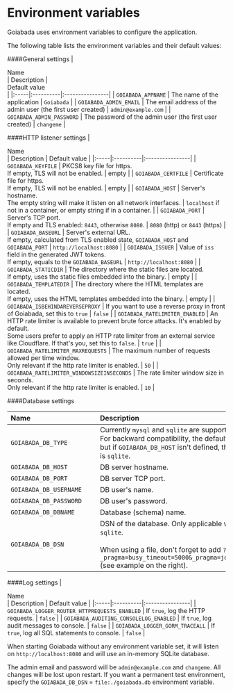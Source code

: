 # Environment variables

Goiabada uses environment variables to configure the application. 

The following table lists the environment variables and their default values:

####General settings
| <div style="width:190px">Name</div> | Description | <div style="width:150px">Default value</div> |
|:-----|:----------|:----------------|
| `GOIABADA_APPNAME` | The name of the application | `Goiabada` |
| `GOIABADA_ADMIN_EMAIL` | The email address of the admin user (the first user created) | `admin@example.com` |
| `GOIABADA_ADMIN_PASSWORD` | The password of the admin user (the first user created) | `changeme` |

####HTTP listener settings
| <div style="width:300px">Name</div> | Description | Default value |
|:-----|:----------|:----------------|
| `GOIABADA_KEYFILE` | PKCS8 key file for https.<br/>If empty, TLS will not be enabled. | empty |
| `GOIABADA_CERTFILE` | Certificate file for https.<br/>If empty, TLS will not be enabled. | empty |
| `GOIABADA_HOST` | Server's hostname.<br/> The empty string will make it listen on all network interfaces. | `localhost` if not in a container, or empty string if in a container. |
| `GOIABADA_PORT` | Server's TCP port.<br/>If empty and TLS enabled: `8443`, otherwise `8080`. | `8080` (http) or `8443` (https) |
| `GOIABADA_BASEURL` | Server's external URL.<br/>If empty, calculated from TLS enabled state, `GOIABADA_HOST` and `GOIABADA_PORT` | `http://localhost:8080` |
| `GOIABADA_ISSUER` | Value of `iss` field in the generated JWT tokens.<br/>If empty, equals to the `GOIABADA_BASEURL` | `http://localhost:8080` |
| `GOIABADA_STATICDIR` | The directory where the static files are located.<br/>If empty, uses the static files embedded into the binary. | empty |
| `GOIABADA_TEMPLATEDIR` | The directory where the HTML templates are located.<br/>If empty, uses the HTML templates embedded into the binary. | empty |
| `GOIABADA_ISBEHINDAREVERSEPROXY` | If you want to use a reverse proxy in front of Goiabada, set this to `true` | `false` |
| `GOIABADA_RATELIMITER_ENABLED` | An HTTP rate limiter is available to prevent brute force attacks. It's enabled by default. <br/>Some users prefer to apply an HTTP rate limiter from an external service like Cloudflare. If that's you, set this to `false`. | `true` |
| `GOIABADA_RATELIMITER_MAXREQUESTS` | The maximum number of requests allowed per time window.<br />Only relevant if the http rate limiter is enabled. | `50` |
| `GOIABADA_RATELIMITER_WINDOWSIZEINSECONDS` | The rate limiter window size in seconds.<br />Only relevant if the http rate limiter is enabled. | `10` |

####Database settings

| <div style="width:190px">Name</div> | Description | <div style="width:220px">Deafult value</div> |
|:-----|:----------|:----------------|
| `GOIABADA_DB_TYPE` | Currently `mysql` and `sqlite` are supported.<br/>For backward compatibility, the default value is `mysql`, but if `GOIABADA_DB_HOST` isn't defined, then the default is `sqlite`. | `mysql` |
| `GOIABADA_DB_HOST` | DB server hostname. | `localhost` |
| `GOIABADA_DB_PORT` | DB server TCP port. | `3306` |
| `GOIABADA_DB_USERNAME` | DB user's name. | `root` |
| `GOIABADA_DB_PASSWORD` | DB user's password. | empty |
| `GOIABADA_DB_DBNAME` | Database (schema) name. | `goiabada` |
| `GOIABADA_DB_DSN` | DSN of the database. Only applicable when db type is `sqlite`.<br /><br />When using a file, don't forget to add `?_pragma=busy_timeout=5000&_pragma=journal_mode=WAL` (see example on the right).  | `file::memory:?cache=shared`<br /><br />or<br /><br />`file:/home/john/goiabada.db?_pragma=busy_timeout=5000&_pragma=journal_mode=WAL` |

####Log settings
| <div style="width:320px">Name</div> | Description | Default value |
|:-----|:----------|:----------------|
| `GOIABADA_LOGGER_ROUTER_HTTPREQUESTS_ENABLED` | If `true`, log the HTTP requests. | `false` |
| `GOIABADA_AUDITING_CONSOLELOG_ENABLED` | If `true`, log audit messages to console. | `false` |
| `GOIABADA_LOGGER_GORM_TRACEALL` | If `true`, log all SQL statements to console. | `false` |

When starting Goiabada without any environment variable set, it will listen on `http://localhost:8080` and will use an in-memory SQLite database. 

The admin email and password will be `admin@example.com` and `changeme`. All changes will be lost upon restart. If you want a permanent test environment, specify the `GOIABADA_DB_DSN` = `file:./goiabada.db` environment variable.